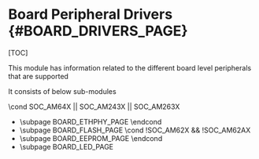 # Board Peripheral Drivers {#BOARD_DRIVERS_PAGE}

[TOC]

This module has information related to the different board level peripherals that are supported

It consists of below sub-modules

\cond SOC_AM64X || SOC_AM243X || SOC_AM263X
- \subpage BOARD_ETHPHY_PAGE
\endcond
- \subpage BOARD_FLASH_PAGE
\cond !SOC_AM62X && !SOC_AM62AX
- \subpage BOARD_EEPROM_PAGE
\endcond
- \subpage BOARD_LED_PAGE